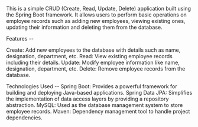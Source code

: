 This is a simple CRUD (Create, Read, Update, Delete) application built using the Spring Boot framework.
It allows users to perform basic operations on employee records such as adding new employees, viewing existing ones, 
updating their information and deleting them from the database.

Features --

Create: Add new employees to the database with details such as name, designation, department, etc.
Read: View existing employee records including their details.
Update: Modify employee information like name, designation, department, etc.
Delete: Remove employee records from the database.

Technologies Used --
Spring Boot: Provides a powerful framework for building and deploying Java-based applications.
Spring Data JPA: Simplifies the implementation of data access layers by providing a repository abstraction.
MySQL: Used as the database management system to store employee records.
Maven: Dependency management tool to handle project dependencies.


